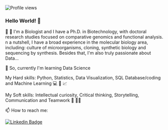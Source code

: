 ![Profile views](https://gpvc.arturio.dev/vqrca)

### Hello World! 👋

:dna: :petri_dish: I'm a Biologist and I have a Ph.D. in Biotechnology, with doctoral research studies focused on comparative genomics and functional analysis. 
n a nutshell, I have a broad experience in the molecular biology area, including: culture of microorganisms, cloning, synthetic biology and sequencing by synthesis. Besides that, I'm also truly passionate about Data...

🌱 So, currently I'm learning Data Science

  My Hard skills: Python, Statistics, Data Visualization, SQL Database/coding and Machine Learning :computer: :snake: :chart_with_upwards_trend:

  My Soft skills: Intellectual curiosity, Critical thinking, Storytelling, Communication and Teamwork :thought_balloon: :woman_technologist:

📫 How to reach me:


[![Linkedin Badge](https://img.shields.io/badge/-LinkedIn-blue?style=flat-square&logo=Linkedin&logoColor=white&link=https://www.linkedin.com/in/valquiria-alencar/)](https://www.linkedin.com/in/valquiria-alencar/)



<!--
**vqrca/vqrca** is a ✨ _special_ ✨ repository because its `README.md` (this file) appears on your GitHub profile.

Here are some ideas to get you started:

- 🔭 I’m currently working on ...
- 🌱 I’m currently learning ...
- 👯 I’m looking to collaborate on ...
- 🤔 I’m looking for help with ...
- 💬 Ask me about ...
- 📫 How to reach me: ...
- 😄 Pronouns: ...
- ⚡ Fun fact: ...
-->
